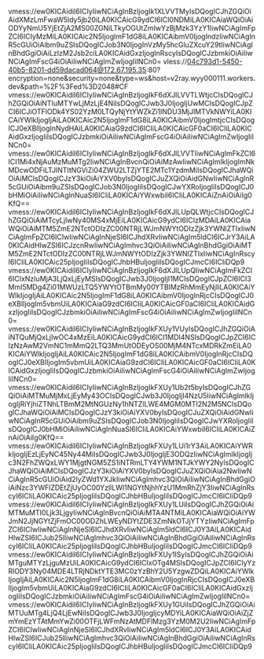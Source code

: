 vmess://ew0KICAidiI6ICIyIiwNCiAgInBzIjogIk1XLVVTMyIsDQogICJhZGQiOiAidXMzLmFwaW5ldy5jb20iLA0KICAicG9ydCI6ICI0NDMiLA0KICAiaWQiOiAiODYyNmU5YjEtZjA2MS00ZGNiLTkyOGUtZmIwYzBjMzk3YzY1IiwNCiAgImFpZCI6ICIyMzMiLA0KICAic2N5IjogImF1dG8iLA0KICAibmV0IjogIndzIiwNCiAgInR5cGUiOiAibm9uZSIsDQogICJob3N0IjogInVzMy5hcGluZXcuY29tIiwNCiAgInBhdGgiOiAiLzIzM2Jsb2ciLA0KICAidGxzIjogInRscyIsDQogICJzbmkiOiAiIiwNCiAgImFscG4iOiAiIiwNCiAgImZwIjogIiINCn0=
vless://04c793d1-5450-40b5-8201-dd59dacad064@172.67.195.35:80?encryption=none&security=none&type=ws&host=v2ray.wyy000111.workers.dev&path=%2F%3Fed%3D2048#CF
vmess://ew0KICAidiI6ICIyIiwNCiAgInBzIjogIkF6dXJlLVVTLWtjcCIsDQogICJhZGQiOiAiNTIuMTYwLjMzLjE4NiIsDQogICJwb3J0IjogIjUwMCIsDQogICJpZCI6ICJiOTFlODk4YS02YzM0LTQyNjYtYWZkZi1lNDU3MjJlMTVkNWYiLA0KICAiYWlkIjogIjAiLA0KICAic2N5IjogImF1dG8iLA0KICAibmV0IjogImtjcCIsDQogICJ0eXBlIjogInNydHAiLA0KICAiaG9zdCI6ICIiLA0KICAicGF0aCI6ICIiLA0KICAidGxzIjogIiIsDQogICJzbmkiOiAiIiwNCiAgImFscG4iOiAiIiwNCiAgImZwIjogIiINCn0=
vmess://ew0KICAidiI6ICIyIiwNCiAgInBzIjogIkF6dXJlLVVTIiwNCiAgImFkZCI6ICI1Mi4xNjAuMzMuMTg2IiwNCiAgInBvcnQiOiAiMzAwIiwNCiAgImlkIjogImNkMDcwODFiLTJlNTItNGViZi04ZWU2LTZjYTE2MTc1YzdmMiIsDQogICJhaWQiOiAiMCIsDQogICJzY3kiOiAiYXV0byIsDQogICJuZXQiOiAidGNwIiwNCiAgInR5cGUiOiAibm9uZSIsDQogICJob3N0IjogIiIsDQogICJwYXRoIjogIiIsDQogICJ0bHMiOiAiIiwNCiAgInNuaSI6ICIiLA0KICAiYWxwbiI6ICIiLA0KICAiZnAiOiAiIg0KfQ==
vmess://ew0KICAidiI6ICIyIiwNCiAgInBzIjogIkF6dXJlLUpQLWtjcCIsDQogICJhZGQiOiAiMTcyLjIwNy40MS4xMjEiLA0KICAicG9ydCI6ICIzMDAiLA0KICAiaWQiOiAiMTM5ZmE2NTctODIzZC00NTRjLWJmNWYtODIzZjk3YWNlZTIxIiwNCiAgImFpZCI6ICIwIiwNCiAgInNjeSI6ICJhdXRvIiwNCiAgIm5ldCI6ICJrY3AiLA0KICAidHlwZSI6ICJzcnRwIiwNCiAgImhvc3QiOiAiIiwNCiAgInBhdGgiOiAiMTM5ZmE2NTctODIzZC00NTRjLWJmNWYtODIzZjk3YWNlZTIxIiwNCiAgInRscyI6ICIiLA0KICAic25pIjogIiIsDQogICJhbHBuIjogIiIsDQogICJmcCI6ICIiDQp9
vmess://ew0KICAidiI6ICIyIiwNCiAgInBzIjogIkF6dXJlLUpQIiwNCiAgImFkZCI6ICIxNzIuMjA3LjQxLjEyMSIsDQogICJwb3J0IjogIjI1MCIsDQogICJpZCI6ICI3MmI5MDg4Zi01MWUzLTQ5YWYtOTBmMy00YTBlMzRhMmEyNjIiLA0KICAiYWlkIjogIjAiLA0KICAic2N5IjogImF1dG8iLA0KICAibmV0IjogInRjcCIsDQogICJ0eXBlIjogIm5vbmUiLA0KICAiaG9zdCI6ICIiLA0KICAicGF0aCI6ICIiLA0KICAidGxzIjogIiIsDQogICJzbmkiOiAiIiwNCiAgImFscG4iOiAiIiwNCiAgImZwIjogIiINCn0=
vmess://ew0KICAidiI6ICIyIiwNCiAgInBzIjogIkFXUy1VUyIsDQogICJhZGQiOiAiNTQuMjQxLjIwOC4xMzEiLA0KICAicG9ydCI6ICI1MDI4NSIsDQogICJpZCI6ICIzNzAwM2VmNC1mMmQ2LTQ3MmUtODEyOS00MjM4NTcxMDRkZmEiLA0KICAiYWlkIjogIjAiLA0KICAic2N5IjogImF1dG8iLA0KICAibmV0IjogInRjcCIsDQogICJ0eXBlIjogIm5vbmUiLA0KICAiaG9zdCI6ICIiLA0KICAicGF0aCI6ICIiLA0KICAidGxzIjogIiIsDQogICJzbmkiOiAiIiwNCiAgImFscG4iOiAiIiwNCiAgImZwIjogIiINCn0=
vmess://ew0KICAidiI6ICIyIiwNCiAgInBzIjogIkFXUy1Ub2t5byIsDQogICJhZGQiOiAiMTMuMjMxLjEyMy43OCIsDQogICJwb3J0IjogIjI4NzU5IiwNCiAgImlkIjogIjRiYjhiZTNhLTBmM2MtNGUzNy1hNTZlLWE4MGM0MTI2N2M5NCIsDQogICJhaWQiOiAiMCIsDQogICJzY3kiOiAiYXV0byIsDQogICJuZXQiOiAidGNwIiwNCiAgInR5cGUiOiAibm9uZSIsDQogICJob3N0IjogIiIsDQogICJwYXRoIjogIiIsDQogICJ0bHMiOiAiIiwNCiAgInNuaSI6ICIiLA0KICAiYWxwbiI6ICIiLA0KICAiZnAiOiAiIg0KfQ==
vmess://ew0KICAidiI6ICIyIiwNCiAgInBzIjogIkFXUy1LUi1rY3AiLA0KICAiYWRkIjogIjEzLjEyNC45Ny44MiIsDQogICJwb3J0IjogIjE3ODQzIiwNCiAgImlkIjogIjc3N2FhZWQxLWY1MjgtNGM5ZS1iNTRmLTY4YWM1NTJkYWY2NyIsDQogICJhaWQiOiAiMCIsDQogICJzY3kiOiAiYXV0byIsDQogICJuZXQiOiAia2NwIiwNCiAgInR5cGUiOiAid2lyZWd1YXJkIiwNCiAgImhvc3QiOiAiIiwNCiAgInBhdGgiOiAiNzc3YWFlZDEtZjUyOC00YzllLWI1NGYtNjhhYzU1MmRhZjY3IiwNCiAgInRscyI6ICIiLA0KICAic25pIjogIiIsDQogICJhbHBuIjogIiIsDQogICJmcCI6ICIiDQp9
vmess://ew0KICAidiI6ICIyIiwNCiAgInBzIjogIkFXUy1LUiIsDQogICJhZGQiOiAiMTMuMTI0Ljk3LjgyIiwNCiAgInBvcnQiOiAiMTA4NTMiLA0KICAiaWQiOiAiYWJmN2JjNGYtZjFmOC00ODZhLWEyNDYtZDE3ZmNkOTJjYTYzIiwNCiAgImFpZCI6ICIwIiwNCiAgInNjeSI6ICJhdXRvIiwNCiAgIm5ldCI6ICJ0Y3AiLA0KICAidHlwZSI6ICJub25lIiwNCiAgImhvc3QiOiAiIiwNCiAgInBhdGgiOiAiIiwNCiAgInRscyI6ICIiLA0KICAic25pIjogIiIsDQogICJhbHBuIjogIiIsDQogICJmcCI6ICIiDQp9
vmess://ew0KICAidiI6ICIyIiwNCiAgInBzIjogIkFXUy1ISyIsDQogICJhZGQiOiAiMTguMTYzLjguMzUiLA0KICAicG9ydCI6ICIxOTg4MSIsDQogICJpZCI6ICIyYzRlODY3Ny04MDE4LTRjNDktYTE3MC0zYzBhY2U5YzgwZDQiLA0KICAiYWlkIjogIjAiLA0KICAic2N5IjogImF1dG8iLA0KICAibmV0IjogInRjcCIsDQogICJ0eXBlIjogIm5vbmUiLA0KICAiaG9zdCI6ICIiLA0KICAicGF0aCI6ICIiLA0KICAidGxzIjogIiIsDQogICJzbmkiOiAiIiwNCiAgImFscG4iOiAiIiwNCiAgImZwIjogIiINCn0=
vmess://ew0KICAidiI6ICIyIiwNCiAgInBzIjogIkFXUy1GUiIsDQogICJhZGQiOiAiMTUuMTg4LjQ4LjEwNiIsDQogICJwb3J0IjogIjcyMDYiLA0KICAiaWQiOiAiZjZmYmEzYTAtMmYwZi00OTFjLWFmNzAtMDFlMzg3YzM0M2U2IiwNCiAgImFpZCI6ICIwIiwNCiAgInNjeSI6ICJhdXRvIiwNCiAgIm5ldCI6ICJ0Y3AiLA0KICAidHlwZSI6ICJub25lIiwNCiAgImhvc3QiOiAiIiwNCiAgInBhdGgiOiAiIiwNCiAgInRscyI6ICIiLA0KICAic25pIjogIiIsDQogICJhbHBuIjogIiIsDQogICJmcCI6ICIiDQp9
